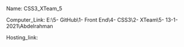 
Name: CSS3_XTeam_5

Computer_Link: E:\5- GitHub\1- Front End\4- CSS3\2- XTeam\5- 13-1-2021\Abdelrahman

Hosting_link:

